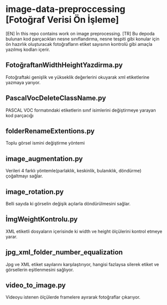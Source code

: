 # image-data-preproccessing [Fotoğraf Verisi Ön İşleme]
[EN]
İn this repo contains work on image preprocessing.
[TR]
Bu depoda bulunan kod parçacıkları nesne sınıflandırma, nesne tespiti gibi konular için ön hazırlık oluşturacak fotoğrafların etiket sayısının kontrolü gibi amaçla yazılmış kodları içerir.


## FotoğraftanWidthHeightYazdirma.py
 
 Fotoğraftaki genişlik ve yükseklik değerlerini okuyarak xml etiketlerine yazmaya yarıyor.

## PascalVocDeleteClassName.py

 PASCAL VOC formatındaki etiketlerin sınıf isimlerini değiştirmeye yarayan kod parçacığı

## folderRenameExtentions.py

 Toplu görsel ismini değiştirme yöntemi

## image_augmentation.py
 
 Verileri 4 farklı yöntemle(parlaklık, keskinlik, bulanıklık, döndürme) çoğaltmayı sağlar.
 
## image_rotation.py

Belli sayıda ki görselin değişik açılarla döndürülmesini sağlar.

## İmgWeightKontrolu.py

XML etiketli dosyaların içerisinde ki width ve height ölçülerini kontrol etmeye yarar.

## jpg_xml_folder_number_equalization

Jpg ve XML etiket sayılarını karşılaştırıyor, hangisi fazlaysa silerek etiket ve görsellerin eşitlenmesini sağlıyor.

## video_to_image.py

Videoyu istenen ölçülerde framelere ayırarak fotoğraflar çıkarıyor.
